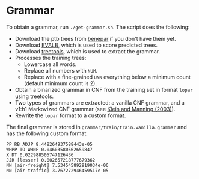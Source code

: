 # Grammar
To obtain a grammar, run `./get-grammar.sh`. The script does the following:
* Download the ptb trees from [benepar](https://github.com/nikitakit/self-attentive-parser/tree/master/data) if you don't have them yet.
* Download [EVALB](https://nlp.cs.nyu.edu/evalb/), which is used to score predicted trees.
* Download [treetools](https://nlp.cs.nyu.edu/evalb/), which is used to extract the grammar.
* Processes the training trees:
  * Lowercase all words.
  * Replace all numbers with `NUM`.
  * Replace with a fine-grained `UNK` everything below a minimum count (default minimum count is 2).
* Obtain a binarized grammar in CNF from the training set in format `lopar` using treetools.
* Two types of grammars are extracted: a vanilla CNF grammar, and a v1:h1 Markovized CNF grammar (see [Klein and Manning (2003)](http://delivery.acm.org/10.1145/1080000/1075150/p423-klein.pdf?ip=89.99.242.224&id=1075150&acc=OPEN&key=4D4702B0C3E38B35%2E4D4702B0C3E38B35%2E4D4702B0C3E38B35%2E6D218144511F3437&__acm__=1535987878_fdb08a617541f60b68baf3aff0d6ad99)).
* Rewrite the `lopar` format to a custom format.

The final grammar is stored in `grammar/train/train.vanilla.grammar` and has the following custom format:
```
PP RB ADJP 8.448264937588443e-05
WHPP TO WHNP 0.04603580562659847
X DT 0.022988505747126436
JJR [lesser] 0.002657218777679362
NN [air-freight] 7.534545892919034e-06
NN [air-traffic] 3.767272946459517e-05
```
